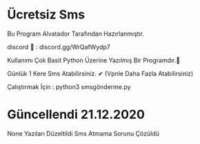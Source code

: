 # Ücretsiz Sms
Bu Program Alvatador  Tarafından Hazırlanmıştır.


discord 📸 : discord.gg/WrQafWydp7


Kullanımı Çok Basit Python Üzerine Yazılmış Bir Programdır.💯  

Günlük 1 Kere Sms Atabilirsiniz. ✔ (Vpnle Daha Fazla Atabilirsiniz)


Çalıştırmak İçin : python3 smsgönderme.py


# Güncellendi 21.12.2020

None Yazıları Düzeltildi Sms Atmama Sorunu Çözüldü
